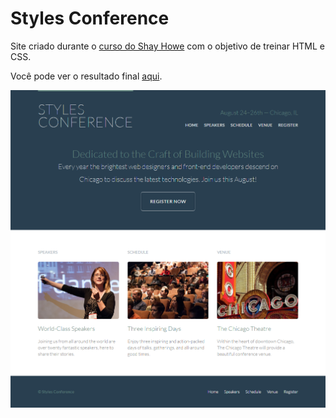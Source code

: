 # Styles Conference

Site criado durante o [curso do Shay Howe](http://learn.shayhowe.com/html-css/) com o objetivo de treinar HTML e CSS.  

Você pode ver o resultado final [aqui](https://jessicalorenzon.github.io/styles-conference/).

![screenshot](screenshot.png)